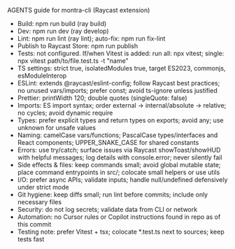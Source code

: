 AGENTS guide for montra-cli (Raycast extension)

- Build: npm run build (ray build)
- Dev: npm run dev (ray develop)
- Lint: npm run lint (ray lint); auto-fix: npm run fix-lint
- Publish to Raycast Store: npm run publish
- Tests: not configured. If/when Vitest is added: run all: npx vitest; single: npx vitest path/to/file.test.ts -t "name"
- TS settings: strict true, isolatedModules true, target ES2023, commonjs, esModuleInterop
- ESLint: extends @raycast/eslint-config; follow Raycast best practices; no unused vars/imports; prefer const; avoid ts-ignore unless justified
- Prettier: printWidth 120; double quotes (singleQuote: false)
- Imports: ES import syntax; order external -> internal/absolute -> relative; no cycles; avoid dynamic require
- Types: prefer explicit types and return types on exports; avoid any; use unknown for unsafe values
- Naming: camelCase vars/functions; PascalCase types/interfaces and React components; UPPER_SNAKE_CASE for shared constants
- Errors: use try/catch; surface issues via Raycast showToast/showHUD with helpful messages; log details with console.error; never silently fail
- Side effects & files: keep commands small; avoid global mutable state; place command entrypoints in src/; colocate small helpers or use utils
- I/O: prefer async APIs; validate inputs; handle null/undefined defensively under strict mode
- Git hygiene: keep diffs small; run lint before commits; include only necessary files
- Security: do not log secrets; validate data from CLI or network
- Automation: no Cursor rules or Copilot instructions found in repo as of this commit
- Testing note: prefer Vitest + tsx; colocate \*.test.ts next to sources; keep tests fast
